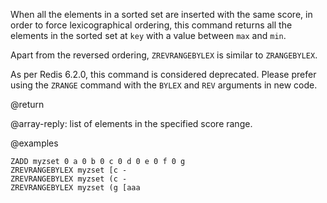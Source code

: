 When all the elements in a sorted set are inserted with the same score, in order
to force lexicographical ordering, this command returns all the elements in the
sorted set at `key` with a value between `max` and `min`.

Apart from the reversed ordering, `ZREVRANGEBYLEX` is similar to `ZRANGEBYLEX`.

As per Redis 6.2.0, this command is considered deprecated. Please prefer using
the `ZRANGE` command with the `BYLEX` and `REV` arguments in new code.

@return

@array-reply: list of elements in the specified score range.

@examples

```cli
ZADD myzset 0 a 0 b 0 c 0 d 0 e 0 f 0 g
ZREVRANGEBYLEX myzset [c -
ZREVRANGEBYLEX myzset (c -
ZREVRANGEBYLEX myzset (g [aaa
```
